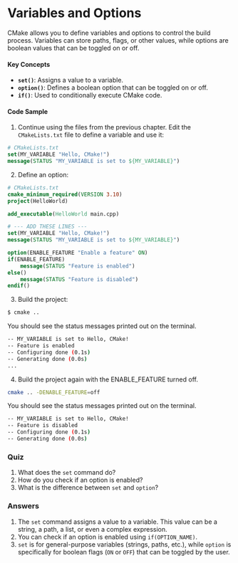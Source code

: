 # Variables and Options

CMake allows you to define variables and options to control the build process. Variables can store paths, flags, or other values, while options are boolean values that can be toggled on or off.

#### Key Concepts

* **`set()`**: Assigns a value to a variable.
* **`option()`**: Defines a boolean option that can be toggled on or off.
* **`if()`**: Used to conditionally execute CMake code.

#### Code Sample

1. Continue using the files from the previous chapter. Edit the `CMakeLists.txt` file to define a variable and use it:

```cmake
# CMakeLists.txt
set(MY_VARIABLE "Hello, CMake!")
message(STATUS "MY_VARIABLE is set to ${MY_VARIABLE}")
```

2. Define an option:

```cmake
# CMakeLists.txt
cmake_minimum_required(VERSION 3.10)
project(HelloWorld)

add_executable(HelloWorld main.cpp)

# --- ADD THESE LINES ---
set(MY_VARIABLE "Hello, CMake!")
message(STATUS "MY_VARIABLE is set to ${MY_VARIABLE}")

option(ENABLE_FEATURE "Enable a feature" ON)
if(ENABLE_FEATURE)
    message(STATUS "Feature is enabled")
else()
    message(STATUS "Feature is disabled")
endif()
```

3. Build the project:

```bash
$ cmake ..
```

You should see the status messages printed out on the terminal.

```bash
-- MY_VARIABLE is set to Hello, CMake!
-- Feature is enabled
-- Configuring done (0.1s)
-- Generating done (0.0s)
...
```

4. Build the project again with the ENABLE\_FEATURE turned off.

```bash
cmake .. -DENABLE_FEATURE=off
```

You should see the status messages printed out on the terminal.

```bash
-- MY_VARIABLE is set to Hello, CMake!
-- Feature is disabled
-- Configuring done (0.1s)
-- Generating done (0.0s)
```

### Quiz

1. What does the `set` command do?
2. How do you check if an option is enabled?
3. What is the difference between `set` and `option`?

### Answers

1. The `set` command assigns a value to a variable. This value can be a string, a path, a list, or even a complex expression.
2. You can check if an option is enabled using `if(OPTION_NAME)`.
3. `set` is for general-purpose variables (strings, paths, etc.), while `option` is specifically for boolean flags (`ON` or `OFF`) that can be toggled by the user.
